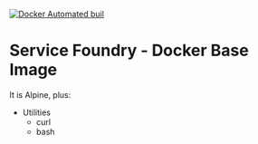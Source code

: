 
[![Docker Automated buil](https://img.shields.io/docker/automated/jrottenberg/ffmpeg.svg?maxAge=2592000)](https://hub.docker.com/r/servicefoundry/docker-base/)

# Service Foundry - Docker Base Image

It is Alpine, plus:

- Utilities
  - curl
  - bash